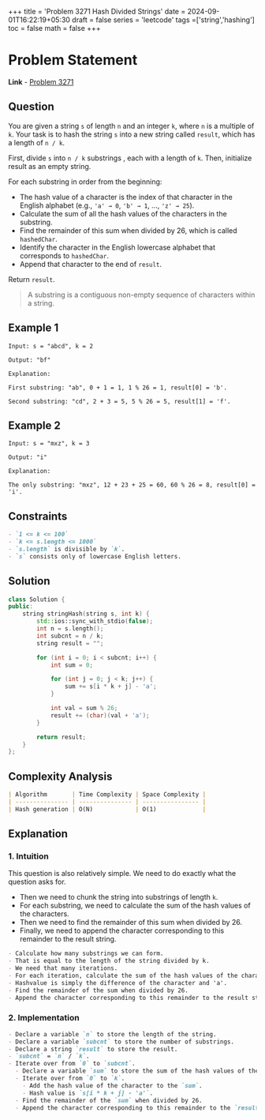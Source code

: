 +++
title = 'Problem 3271 Hash Divided Strings'
date = 2024-09-01T16:22:19+05:30
draft = false
series = 'leetcode'
tags =['string','hashing']
toc = false
math = false
+++

# Problem Statement

**Link** - [Problem 3271](https://leetcode.com/problems/hash-divided-string/description/)

## Question

You are given a string `s` of length `n` and an integer `k`, where `n` is a multiple of `k`. Your task is to hash the string `s` into a new string called `result`, which has a length of `n / k`.

First, divide `s` into `n / k` substrings , each with a length of `k`. Then, initialize result as an empty string.

For each substring in order from the beginning:

- The hash value of a character is the index of that character in the English alphabet (e.g., `'a' → 0`, `'b' → 1`, ..., `'z' → 25`).
- Calculate the sum of all the hash values of the characters in the substring.
- Find the remainder of this sum when divided by 26, which is called `hashedChar`.
- Identify the character in the English lowercase alphabet that corresponds to `hashedChar`.
- Append that character to the end of `result`.

Return `result`.

> A substring is a contiguous non-empty sequence of characters within a string.

## Example 1

```
Input: s = "abcd", k = 2

Output: "bf"

Explanation:

First substring: "ab", 0 + 1 = 1, 1 % 26 = 1, result[0] = 'b'.

Second substring: "cd", 2 + 3 = 5, 5 % 26 = 5, result[1] = 'f'.
```

## Example 2

```
Input: s = "mxz", k = 3

Output: "i"

Explanation:

The only substring: "mxz", 12 + 23 + 25 = 60, 60 % 26 = 8, result[0] = 'i'.
```

## Constraints

```markdown
- `1 <= k <= 100`
- `k <= s.length <= 1000`
- `s.length` is divisible by `k`.
- `s` consists only of lowercase English letters.
```

## Solution

```cpp
class Solution {
public:
    string stringHash(string s, int k) {
        std::ios::sync_with_stdio(false);
        int n = s.length();
        int subcnt = n / k;
        string result = "";

        for (int i = 0; i < subcnt; i++) {
            int sum = 0;

            for (int j = 0; j < k; j++) {
                sum += s[i * k + j] - 'a';
            }

            int val = sum % 26;
            result += (char)(val + 'a');
        }

        return result;
    }
};
```

## Complexity Analysis

```markdown
| Algorithm       | Time Complexity | Space Complexity |
| --------------- | --------------- | ---------------- |
| Hash generation | O(N)            | O(1)             |
```

## Explanation

### 1. Intuition

This question is also relatively simple. We need to do exactly what the question asks for.

- Then we need to chunk the string into substrings of length `k`.
- For each substring, we need to calculate the sum of the hash values of the characters.
- Then we need to find the remainder of this sum when divided by 26.
- Finally, we need to append the character corresponding to this remainder to the result string.

```markdown
- Calculate how many substrings we can form.
- That is equal to the length of the string divided by k.
- We need that many iterations.
- For each iteration, calculate the sum of the hash values of the characters.
- Hashvalue is simply the difference of the character and 'a'.
- Find the remainder of the sum when divided by 26.
- Append the character corresponding to this remainder to the result string.
```

### 2. Implementation

```markdown
- Declare a variable `n` to store the length of the string.
- Declare a variable `subcnt` to store the number of substrings.
- Declare a string `result` to store the result.
- `subcnt` = `n` / `k`.
- Iterate over from `0` to `subcnt`.
  - Declare a variable `sum` to store the sum of the hash values of the characters.
  - Iterate over from `0` to `k`.
    - Add the hash value of the character to the `sum`.
    - Hash value is `s[i * k + j] - 'a'`.
  - Find the remainder of the `sum` when divided by 26.
  - Append the character corresponding to this remainder to the `result`.
```
